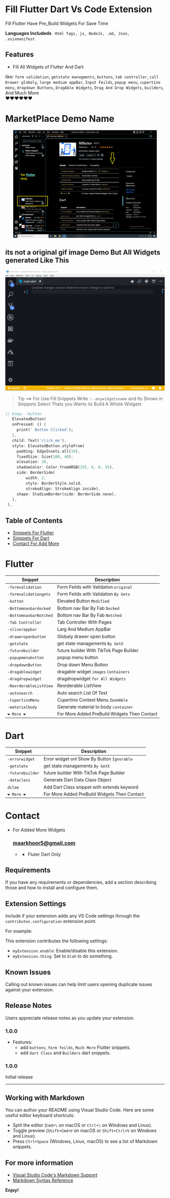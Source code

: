 # Fill Flutter Dart Vs Code Extension
Fill Flutter Have Pre_Build Widgets For Save Time

<b> Languages Includeds </b>
<code> Html Tags, js, NodeJs, .md, Json, .vsixmanifest </code>

## Features
 * Fill All Widgets of Flutter And Dart

like: `form validation`, `getstate managments`, `buttons`, `tab controller`, `call Drawer globely`, `large medium appBar`, `Input Feilds`, `popup menu`, `cupertino menu`, `dropdown Buttons`, `DragAble Widgets`, `Drag And Drop Widgets`, `builders`, 
And Much More  
❤❤❤❤❤❤ 

# MarketPlace Demo Name
<center> <img src="demo 1.png" width="90%"/> </center>

## its not a original gif image Demo But All Widgets generated Like This
![snippets in action](https://github.com/HassanAmeer/Vs-code-Extension-For-Flutter/blob/main/flutter-snippet-sample.gif)


> Tip ==> For Use Fill Snippets Write ::  `-anywidgetsname`   and Its Shown in Snippets Select Thats you Wants its Build A Whole Widgets


```dart
// Exmp: -button 
   ElevatedButton(   
   onPressed: () { 
     print(' Button Clicked'); 
   }, 
   child: Text('click_me'), 
   style: ElevatedButton.styleFrom( 
     padding: EdgeInsets.all(10), 
     fixedSize: Size(100, 40), 
     elevation: 30, 
     shadowColor: Color.fromARGB(255, 6, 0, 55), 
     side: BorderSide( 
         width: 2, 
         style: BorderStyle.solid, 
         strokeAlign: StrokeAlign.inside), 
     shape: StadiumBorder(side: BorderSide.none), 
   ), 
 ), 
```


## Table of Contents

- [Snippets For Flutter](#flutter)
- [Snippets For Dart](#dart)
- [Contact For Add More](#contact)


# Flutter

| Snippet    | Description                                        |
| ---------- | -------------------------------------------------- |
| `-formvalidation`     | Form Feilds with Validation `original`  |
| `-formvalidationgetx` | Form Feilds with Validation `By Getx`   |
| `-button`             | Elevated Button `Modified`              |
| `-Bottomnavbardocked` | Bottom nav Bar By Fab `Docked`          |
| `-BottomnavbarNotched`| Bottom nav Bar By Fab `Notched`         |
| `-Tab Controller`     | Tab Controller With Pages               |
| `-sliverappbar`       | Larg  And Medium AppBar                 |
| `-draweropenbutton`   | Globaly drawer open button              |
| `-getstate`           | get state managements `By GetX`         |
| `-futurebuilder`      | future builder With TikTok Page Builder |
| `-popupmenubutton`    | popup menu button                       |
| `-dropdownButton`     | Drop down Menu Button                   |
| `-dragablewidget`     | dragable widget  `images`  `Containers` |
| `-dragdropwidget`     | dragdropwidget    `for All Widgets`     |
| `-ReorderableListView`| Reorderable ListView                    |
| `-autosearch`         | Auto search List Of Text                |
| `-CupertinoMenu`      | Cupertino Context Menu `ZoomAble`       |
| `-materialbody`       |  Generate material to body `container`  |
| `❤ More ❤`     | For More Added PreBuild Widgets Then Contact  |



# Dart

| Snippet    | Description                                        |
| ---------- | -------------------------------------------------- |
| `-errorwidget`  | Error widget onl Show By Button `Ignorable`   |
| `-getstate`     | get state managements `By GetX`               |
| `-futurebuilder`| future builder With TikTok Page Builder       |
| `-dataclass`    | Generate Dart Data Class Object               |
| `dclae`         | Add Dart Class snippet with extends keyword   |
| `❤ More ❤`     | For More Added PreBuild Widgets Then Contact  |



# Contact
 * For Added More Widgets
   ### maarkhoor5@gmail.com
    - - Fluter Dart Only


## Requirements

If you have any requirements or dependencies, add a section describing those and how to install and configure them.

## Extension Settings

Include if your extension adds any VS Code settings through the `contributes.configuration` extension point.

For example:

This extension contributes the following settings:

* `myExtension.enable`: Enable/disable this extension.
* `myExtension.thing`: Set to `blah` to do something.

## Known Issues

Calling out known issues can help limit users opening duplicate issues against your extension.

## Release Notes

Users appreciate release notes as you update your extension.


### 1.0.0

- Features:
  - add `buttons`, `form feilds`, `Much More` Flutter snippets.
  - add `dart Class` and `Builders` dart snippets.

### 1.0.0
Initial release

---

## Working with Markdown

You can author your README using Visual Studio Code. Here are some useful editor keyboard shortcuts:

* Split the editor (`Cmd+\` on macOS or `Ctrl+\` on Windows and Linux).
* Toggle preview (`Shift+Cmd+V` on macOS or `Shift+Ctrl+V` on Windows and Linux).
* Press `Ctrl+Space` (Windows, Linux, macOS) to see a list of Markdown snippets.

## For more information

* [Visual Studio Code's Markdown Support](http://code.visualstudio.com/docs/languages/markdown)
* [Markdown Syntax Reference](https://help.github.com/articles/markdown-basics/)

**Enjoy!**
